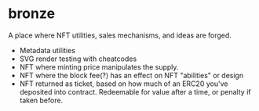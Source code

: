 # bronze

A place where NFT utilities, sales mechanisms, and ideas are forged.

- Metadata utilities
- SVG render testing with cheatcodes
- NFT where minting price manipulates the supply.
- NFT where the block fee(?) has an effect on NFT "abilities" or design
- NFT returned as ticket, based on how much of an ERC20 you've deposited into contract. Redeemable for value after a time, or penalty if taken before.
